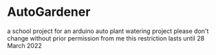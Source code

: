 # AutoGardener
a school project for an arduino auto plant watering project
please don't change without prior permission from me
this restriction lasts until 28 March 2022
